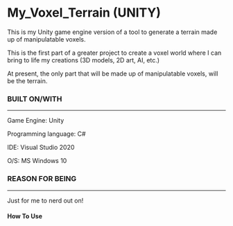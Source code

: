 # My_Voxel_Terrain (UNITY)

This is my Unity game engine version of a tool to generate a terrain made up of manipulatable voxels. 

This is the first part of a greater project to create a voxel world where I can bring to life my creations (3D models, 2D art, AI, etc.) 

At present, the only part that will be made up of manipulatable voxels, will be the terrain.


### BUILT ON/WITH
---------------
Game Engine: Unity

Programming language: C#

IDE: Visual Studio 2020

O/S: MS Windows 10

### REASON FOR BEING
---------------
Just for me to nerd out on!

#### How To Use



